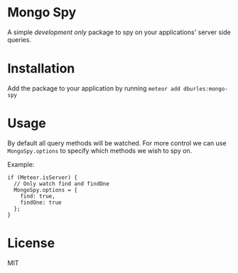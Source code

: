 Mongo Spy
================

A simple *development only* package to spy on your applications' server side queries.


# Installation

Add the package to your application by running `meteor add dburles:mongo-spy`


# Usage

By default all query methods will be watched. For more control we can use `MongoSpy.options` to specify which methods we wish to spy on.

Example:
```
if (Meteor.isServer) {
  // Only watch find and findOne
  MongoSpy.options = {
    find: true,
    findOne: true
  };
}
```

# License

MIT
